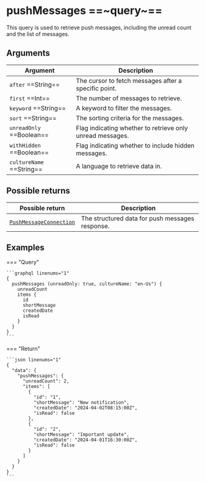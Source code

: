 # pushMessages ==~query~==

This query is used to retrieve push messages, including the unread count and the list of messages.

## Arguments

| Argument              | Description                                                                        |
|-----------------------|------------------------------------------------------------------------------------|
| `after` ==String==    | The cursor to fetch messages after a specific point.                               |
| `first` ==Int==       | The number of messages to retrieve.                                                |
| `keyword` ==String==  | A keyword to filter the messages.                                                  |
| `sort` ==String==        | The sorting criteria for the messages.                                          |
| `unreadOnly` ==Boolean== | Flag indicating whether to retrieve only unread messages.                       |
| `withHidden` ==Boolean== | Flag indicating whether to include hidden messages.                             |
| `cultureName` ==String== | A language to retrieve data in.                                                 |

## Possible returns

| Possible return                                                       | Description                                             |
|-----------------------------------------------------------------------|---------------------------------------------------------|
| [`PushMessageConnection`](../Objects/PushMessageConnection.md)      | The structured data for push messages response.         |


## Examples

=== "Query"

    ```graphql linenums="1"
    {
      pushMessages (unreadOnly: true, cultureName: "en-Us") {
        unreadCount
        items {
          id
          shortMessage
          createdDate
          isRead
        }
      }
    }
    ```

=== "Return"

    ```json linenums="1"
    {
      "data": {
        "pushMessages": {
          "unreadCount": 2,
          "items": [
            {
              "id": "1",
              "shortMessage": "New notification",
              "createdDate": "2024-04-02T08:15:00Z",
              "isRead": false
            },
            {
              "id": "2",
              "shortMessage": "Important update",
              "createdDate": "2024-04-01T16:30:00Z",
              "isRead": false
            }
          ]
        }
      }
    }
    ```